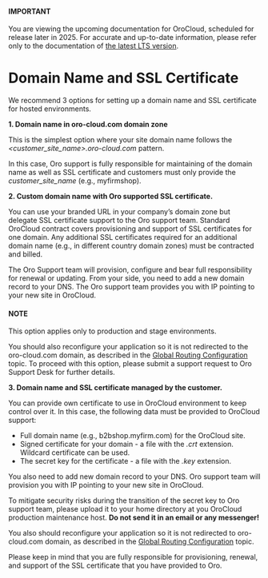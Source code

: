 <a id="ssl-certificate"></a>

#### IMPORTANT
You are viewing the upcoming documentation for OroCloud, scheduled for release later in 2025. For accurate and up-to-date information, please refer only to the documentation of <a href="https://doc.oroinc.com/cloud/" target="_blank">the latest LTS version</a>.

# Domain Name and SSL Certificate

<!-- begin_include -->

We recommend 3 options for setting up a domain name and SSL certificate for hosted environments.

**1. Domain name in oro-cloud.com domain zone**

This is the simplest option where your site domain name follows the  *<customer_site_name>.oro-cloud.com* pattern.

In this case, Oro support is fully responsible for maintaining of the domain name as well as SSL certificate and customers must only provide the *customer_site_name* (e.g., myfirmshop).

**2. Custom domain name with Oro supported SSL certificate.**

You can use your branded URL in your company’s domain zone but delegate SSL certificate support to the Oro support team.
Standard OroCloud contract covers provisioning and support of SSL certificates for one domain. Any additional SSL certificates required for an additional domain name (e.g., in different country domain zones) must be contracted and billed.

The Oro Support team will provision, configure and bear full responsibility for renewal or updating. From your side, you need to add a new domain record to your DNS. The Oro support team provides you with IP pointing to your new site in OroCloud.

#### NOTE
This option applies only to production and stage environments.

You should also reconfigure your application so it is not redirected to the oro-cloud.com domain, as described in the [Global Routing Configuration](../../user/back-office/system/configuration/system/websites/global-routing.md#sys-config-sysconfig-websites-routing) topic. To proceed with this option, please submit a support request to Oro Support Desk for further details.

**3. Domain name and SSL certificate managed by the customer.**

You can provide own certificate to use in OroCloud environment to keep control over it. In this case, the following data must be provided to OroCloud support:

* Full domain name (e.g., b2bshop.myfirm.com) for the OroCloud site.
* Signed certificate for your domain - a file with the  *.crt* extension. Wildcard certificate can be used.
* The secret key for the certificate - a file with the  *.key* extension.

You also need to add new domain record to your DNS. Oro support team will provision you with IP pointing to your new site in OroCloud.

To mitigate security risks during the transition of the secret key to Oro support team, please upload it to your home directory at you OroCloud production maintenance host. **Do not send it in an email or any messenger!**

You also should reconfigure your application so it is not redirected to oro-cloud.com domain, as described in the [Global Routing Configuration](../../user/back-office/system/configuration/system/websites/global-routing.md#sys-config-sysconfig-websites-routing) topic.

Please keep in mind that you are fully responsible for provisioning, renewal, and support of the SSL certificate that you have provided to Oro.

<!-- finish_include -->
